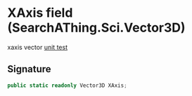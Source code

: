 # XAxis field (SearchAThing.Sci.Vector3D)
xaxis vector
            [unit test](/test/Vector3D/Vector3DTest_0004.cs)

## Signature
```csharp
public static readonly Vector3D XAxis;
```
